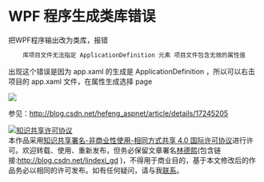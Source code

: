 # WPF 程序生成类库错误

把WPF程序输出改为类库，报错


```csharp
    库项目文件无法指定 ApplicationDefinition 元素 项目文件包含无效的属性值
```
<!--more-->
<!-- CreateTime:2020/3/5 9:26:16 -->

<!-- csdn -->

出现这个错误是因为 app.xaml 的生成是 ApplicationDefinition ，所以可以右击项目的  app.xaml 文件，在属性生成选择 page

![](http://image.acmx.xyz/AwCCAwMAItoFADbzBgABAAQArj4BAGZDAgBo6AkA6Nk%3D%2F201753104937.jpg)

参见：http://blog.csdn.net/hefeng_aspnet/article/details/17245205

<a rel="license" href="http://creativecommons.org/licenses/by-nc-sa/4.0/"><img alt="知识共享许可协议" style="border-width:0" src="https://licensebuttons.net/l/by-nc-sa/4.0/88x31.png" /></a><br />本作品采用<a rel="license" href="http://creativecommons.org/licenses/by-nc-sa/4.0/">知识共享署名-非商业性使用-相同方式共享 4.0 国际许可协议</a>进行许可。欢迎转载、使用、重新发布，但务必保留文章署名[林德熙](http://blog.csdn.net/lindexi_gd)(包含链接:http://blog.csdn.net/lindexi_gd )，不得用于商业目的，基于本文修改后的作品务必以相同的许可发布。如有任何疑问，请与我[联系](mailto:lindexi_gd@163.com)。  